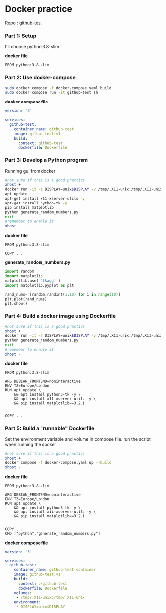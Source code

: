 # Docker practice 

Repo : [github-test](https://github.com/kennyvoo/github-test)


### Part 1: Setup 
I'll choose python:3.8-slim


**docker file**
```docker
FROM python:3.8-slim

```



### Part 2: Use docker-compose
``` bash
sudo docker compose -f docker-compose.yaml build
sudo docker compose run -it github-test sh
```


**docker compose file**
```yaml
version: '3'

services:
  github-test:
    container_name: github-test
    image: github-test:v1
    build: 
      context: github-test
      dockerfile: Dockerfile
```


### Part 3: Develop a Python program

Running gui from docker
``` bash
#not sure if this is a good practice
xhost +
docker run -it -e DISPLAY=unix$DISPLAY -v /tmp/.X11-unix:/tmp/.X11-unix github-test:v1 sh
apt update
apt-get install x11-xserver-utils -y
apt-get install python-tk -y
pip install matplotlib
python generate_random_numbers.py
exit
#remember to enable it 
xhost -
```

**docker file**
```docker
FROM python:3.8-slim

COPY . .   
```

**generate_random_numbers.py**
```python
import random
import matplotlib
matplotlib.use( 'tkagg' )
import matplotlib.pyplot as plt

rand_nums= [random.randint(1,10) for i in range(10)]
plt.plot(rand_nums)
plt.show()

```

### Part 4: Build a docker image using Dockerfile

``` bash
#not sure if this is a good practice
xhost +
docker run -it -e DISPLAY=unix$DISPLAY -v /tmp/.X11-unix:/tmp/.X11-unix github-test:v1 sh
python generate_random_numbers.py
exit
#remember to enable it 
xhost -
```




**docker file**
```docker
FROM python:3.8-slim

ARG DEBIAN_FRONTEND=noninteractive
ENV TZ=Europe/London
RUN apt update \
    && apt install python3-tk -y \
    && apt install x11-xserver-utils -y \
    && pip install matplotlib==3.2.1


COPY . .   

```
### Part 5: Build a "runnable" Dockerfile
Set the environment variable and volume in compose file.
run the script when running the docker

```bash
#not sure if this is a good practice
xhost +
docker compose -f docker-compose.yaml up --build
xhost -

```

**docker file**
```docker
FROM python:3.8-slim

ARG DEBIAN_FRONTEND=noninteractive
ENV TZ=Europe/London
RUN apt update \
    && apt install python3-tk -y \
    && apt install x11-xserver-utils -y \
    && pip install matplotlib==3.2.1


COPY . .   
CMD ["python","generate_random_numbers.py"]
```



**docker compose file**
```yaml
version: '3'

services:
  github-test:
    container_name: github-test-container
    image: github-test:v1
    build: 
      context: ./github-test
      dockerfile: Dockerfile
    volumes:
     - /tmp/.X11-unix:/tmp/.X11-unix
    environment:
     - DISPLAY=unix$DISPLAY
```